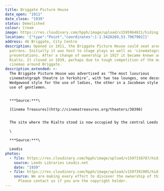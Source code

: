 ```yaml
---
title: Briggate Picture House
date_open: "1911"
date_close: "1939"
status: Demolished
colour: Cream
image: https://res.cloudinary.com/hpph/image/upload/v1595964821/hidinginplainsight/briggatepicturehouse.svg
location: '{"type":"Point","coordinates":[-1.5426269,53.7967902]}'
address: 46 Briggate, City Centre
description: Opened in 1911, the Briggate Picture House could seat around 600
  patrons. Initially it was host to stage plays as well as 'cinematograph'
  presentations. After a change of ownership in 1927 it became known as The
  Rialto. It closed in 1939, perhaps due to tough competition of the many other
  cinemas around Briggate.
description_extended: >-
  The Briggate Picture House was advertised as ‘The most luxurious
  cinematotgraph theatre in Yorkshire’, with two tea lounges, one decorated in a
  Wedgewood style for the use of ladies, the other in a Jacobean style for the
  use of gentlemen.


  ***Source:***\

  [Cinema Treasures](http://cinematreasures.org/theaters/38396)


  The site where the Rialto stood is now occupied by the central Leeds Marks and Spencer store. The firm purchased the plot in 1939 but with the outbreak of the War, the new building was taken over by the Ministry of Works. The store finally opened in 1951.\

  \

  ***Source:***\

  Leodis
photos:
  - file: https://res.cloudinary.com/hpph/image/upload/v1597316787/hidinginplainsight/Briggate_Picture_House_later_called_Rialto_Leeds_Libraries_200266_21055239.jpg
    source: Leeds Libraries Leodis.net
    date: "1939"
  - file: https://res.cloudinary.com/hpph/image/upload/v1597391905/hidinginplainsight/Briggate_Picture_House_200266_21055239.jpg
    source: We are making every effort to discover the ownership of this photo.
      Please contact us if you are the copyright holder.
---
```

